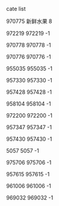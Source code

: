 cate list

970775 新鲜水果 8

972219 972219 -1

970778 970778 -1

970776 970776 -1

955035 955035 -1

957330 957330 -1

957428 957428 -1

958104 958104 -1

972200 972200 -1

957347 957347 -1

957430 957430 -1

5057 5057 -1

975706 975706 -1

957615 957615 -1

961006 961006 -1

969032 969032 -1

